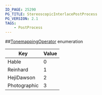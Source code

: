 ```yaml
---
ID_PAGE: 25290
PG_TITLE: StereoscopicInterlacePostProcess
PG_VERSION: 2.1
TAGS:
    - PostProcess
---
```

##[TonemappingOperator](/classes/2.5/TonemappingOperator) enumeration

Key | Value
---|---
Hable | 0
Reinhard | 1
HejiDawson | 2
Photographic | 3


